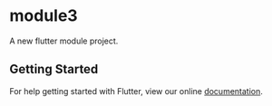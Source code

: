 # module3

A new flutter module project.

## Getting Started

For help getting started with Flutter, view our online
[documentation](https://flutter.dev/).
